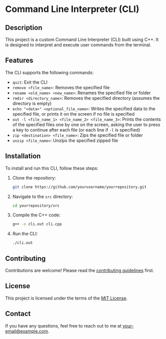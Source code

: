 # Command Line Interpreter (CLI)

## Description

This project is a custom Command Line Interpreter (CLI) built using C++. It is designed to interpret and execute user commands from the terminal.

## Features

The CLI supports the following commands:

* `quit`: Exit the CLI
* `remove <file_name>`: Removes the specified file
* `rename <old_name> <new_name>`: Renames the specified file or folder
* `rmdir <directory_name>`: Removes the specified directory (assumes the directory is empty)
* `echo "<data>" <optional_file_name>`: Writes the specified data to the specified file, or prints it on the screen if no file is specified
* `out -l <file_name_1> <file_name_2> <file_name_3>`: Prints the contents of the specified files one by one on the screen, asking the user to press a key to continue after each file (or each line if `-l` is specified)
* `zip <destination> <file_name>`: Zips the specified file or folder
* `unzip <file_name>`: Unzips the specified zipped file

## Installation

To install and run this CLI, follow these steps:

1. Clone the repository:
    ```bash
    git clone https://github.com/yourusername/yourrepository.git
    ```

2. Navigate to the `src` directory:
    ```bash
    cd yourrepository/src
    ```

3. Compile the C++ code:
    ```bash
    g++ -o cli.out cli.cpp
    ```

4. Run the CLI:
    ```bash
    ./cli.out
    ```

## Contributing

Contributions are welcome! Please read the [contributing guidelines](link-to-your-contributing-guidelines) first.

## License

This project is licensed under the terms of the [MIT License](link-to-your-license).

## Contact

If you have any questions, feel free to reach out to me at your-email@example.com.